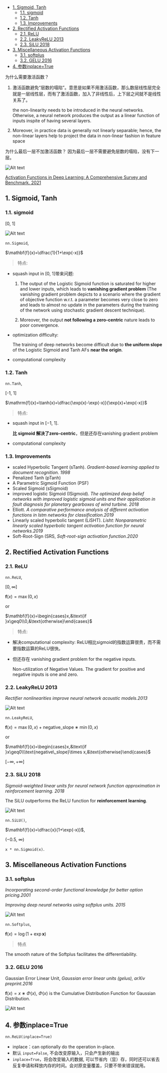 - [1. Sigmoid, Tanh](#1-sigmoid-tanh)
  - [1.1. sigmoid](#11-sigmoid)
  - [1.2. Tanh](#12-tanh)
  - [1.3. Improvements](#13-improvements)
- [2. Rectified Activation Functions](#2-rectified-activation-functions)
  - [2.1. ReLU](#21-relu)
  - [2.2. LeakyReLU 2013](#22-leakyrelu-2013)
  - [2.3. SiLU 2018](#23-silu-2018)
- [3. Miscellaneous Activation Functions](#3-miscellaneous-activation-functions)
  - [3.1. softplus](#31-softplus)
  - [3.2. GELU 2016](#32-gelu-2016)
- [4. 参数inplace=True](#4-参数inplacetrue)

为什么需要激活函数？
1. 激活函数避免“层数的塌陷”。意思是如果不用激活函数，那么数层线性层完全就是一层线性层，而有了激活函数，加入了非线性后，上下层之间就不是线性关系了。

    the non-linearity needs to be introduced in the neural networks. Otherwise, a neural network produces the output as a linear function of inputs inspite of having several layers. 
2. Moreover, in practice data is generally not linearly separable; hence, the non-linear layers help to project the data in non-linear fashion in feature space

为什么最后一层不加激活函数？
因为最后一层不需要避免层数的塌陷，没有下一层。

![Alt text](https://cdn.jsdelivr.net/gh/sword4869/pic1@main/images/202407062009973.png)

[Activation Functions in Deep Learning: A Comprehensive Survey and Benchmark. 2021](https://arxiv.org/pdf/2109.14545.pdf)

## 1. Sigmoid, Tanh
### 1.1. sigmoid
[0, 1]

![Alt text](https://cdn.jsdelivr.net/gh/sword4869/pic1@main/images/202407062009974.png)

`nn.Sigmoid`, 


$\mathbf{f}(x)=\dfrac{1}{1+\exp(-x)}$

> 特点: 

- squash input in [0, 1]带来问题:
  
  1. The output of the Logistic Sigmoid function is saturated for higher and lower inputs, which leads to **vanishing gradient problem** (The vanishing gradient problem depicts to a scenario where the gradient of objective function w.r.t. a parameter becomes very close to zero and leads to almost no update in the parameters during the training of the network using stochastic gradient descent technique). 

  2. Moreover, the output **not following a zero-centric** nature leads to poor convergence.

- optimization difficulty: 
  
  The training of deep networks become difficult due to **the uniform slope** of the Logistic Sigmoid and Tanh AFs **near the origin**.
- computational complexity

### 1.2. Tanh 

`nn.Tanh`, 

[-1, 1]

$\mathrm{f}(x)=\tanh(x)=\dfrac{\exp(x)-\exp(-x)}{\exp(x)+\exp(-x)}$

> 特点: 

- squash input in [−1, 1]. 
  
    **比 sigmoid 解决了zero-centric**，但是还存在vanishing gradient problem
- computational complexity


### 1.3. Improvements
- scaled Hyperbolic Tangent (sTanh). *Gradient-based learning applied to document recognition. 1998*
- Penalized Tanh (pTanh)
- A Parametric Sigmoid Function (PSF)
- Scaled Sigmoid (sSigmoid)
- improved logistic Sigmoid (ISigmoid). *The optimized deep belief networks with improved logistic sigmoid units and their application in fault diagnosis for planetary gearboxes of wind turbine. 2018*
- Elliott. *A comparative performance analysis of different activation functions in lstm networks for classification.2019*
- Linearly scaled hyperbolic tangent (LiSHT). *Lisht: Nonparametric linearly scaled hyperbolic tangent activation function for neural networks.2019*
- Soft-Root-Sign (SRS, *Soft-root-sign activation function.2020*

## 2. Rectified Activation Functions

### 2.1. ReLU
`nn.ReLU`, 

$[0, \infty]$

$\mathbf{f}(x)=\max(0,x)$ 

or 

$\mathbf{f}(x)=\begin{cases}x,&\text{if }x\geq0\\0,&\text{otherwise}\end{cases}$




> 特点:

- 解决computational complexity: ReLU相比sigmoid的指数运算很贵，而不需要指数运算的ReLU很快。
- 但还存在 vanishing gradient problem for the negative inputs.
  
  Non-utilization of Negative Values. The gradient for positive and negative inputs is one and zero.


### 2.2. LeakyReLU 2013

*Rectifier nonlinearities improve neural network acoustic models.2013*

![Alt text](https://cdn.jsdelivr.net/gh/sword4869/pic1@main/images/202407062009975.png)

`nn.LeakyReLU`, 

$\mathbf{f}(x)=\max(0,x) + \text{negative\_slope} ∗ \min(0,x)$ 

or 

$\mathbf{f}(x)=\begin{cases}x,&\text{if }x\geq0\\\text{negative\_slope}\times x,&\text{otherwise}\end{cases}$

$[-\infty, +\infty]$

### 2.3. SiLU 2018

*Sigmoid-weighted linear units for neural network function approximation in reinforcement learning. 2018*


The SiLU outperforms the ReLU function for **reinforcement learning**.


![Alt text](https://cdn.jsdelivr.net/gh/sword4869/pic1@main/images/202407062009976.png)

`nn.SiLU()`, 

$\mathbf{f}(x)=\dfrac{x}{1+\exp(-x)}$, 

(−0.5, ∞)

`x * nn.Sigmoid(x)`.

## 3. Miscellaneous Activation Functions
### 3.1. softplus

*Incorporating second-order functional knowledge for better option pricing.2001*

*Improving deep neural networks using softplus units. 2015*

![Alt text](https://cdn.jsdelivr.net/gh/sword4869/pic1@main/images/202407062009977.png)

`nn.Softplus`, 

$\mathbf{f}(x) = \log(1 + \exp\mathbf{x})$

> 特点

The smooth nature of the Softplus facilitates the differentiability.

### 3.2. GELU 2016
Gaussian Error Linear Unit, *Gaussian error linear units (gelus), arXiv preprint.2016*

$\mathbf{f}(x)= x∗\Phi(x)$, $\Phi(x)$ is the Cumulative Distribution Function for Gaussian Distribution.

![Alt text](https://cdn.jsdelivr.net/gh/sword4869/pic1@main/images/202407062009978.png)



## 4. 参数inplace=True

`nn.ReLU(inplace=True)`
- inplace：can optionally do the operation in-place. 
- 默认 `input=False`, 不会改变原输入，只会产生新的输出
- `inplace=True`，将会改变输入的数据, 可以节省内（显）存，同时还可以省去反复申请和释放内存的时间。会对原变量覆盖，只要不带来错误就用。